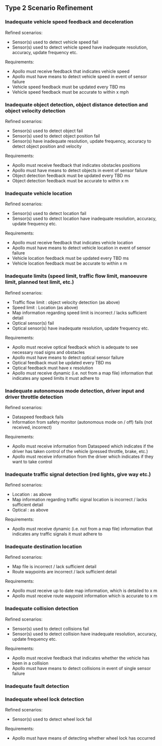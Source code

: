 ## Type 2 Scenario Refinement

### Inadequate vehicle speed feedback and deceleration

Refined scenarios:
- Sensor(s) used to detect vehicle speed fail
- Sensor(s) used to detect vehicle speed have inadequate resolution, accuracy, update frequency etc.

Requirements:
- Apollo must receive feedback that indicates vehicle speed
- Apollo must have means to detect vehicle speed in event of sensor failure
- Vehicle speed feedback must be updated every TBD ms
- Vehicle speed feedback must be accurate to within x mph

### Inadequate object detection, object distance detection and object velocity detection

Refined scenarios:
- Sensor(s) used to detect object fail
- Sensor(s) used to detect object position fail
- Sensor(s) have inadequate resolution, update frequency, accuracy to detect object position and velocity

Requirements:
- Apollo must receive feedback that indicates obstacles positions
- Apollo must have means to detect objects in event of sensor failure
- Object detection feedback must be updated every TBD ms
- Object detection feedback must be accurate to within x m

### Inadequate vehicle location

Refined scenarios:
- Sensor(s) used to detect location fail
- Sensor(s) used to detect location have inadequate resolution, accuracy, update frequency etc.

Requirements:
- Apollo must receive feedback that indicates vehicle location
- Apollo must have means to detect vehicle location in event of sensor failure
- Vehicle location feedback must be updated every TBD ms
- Vehicle location feedback must be accurate to within x m

### Inadequate limits (speed limit, traffic flow limit, manoeuvre limit, planned test limit, etc.)

Refined scenarios:
- Traffic flow limit : object velocity detection (as above)
- Speed limit : Location (as above)
- Map information regarding speed limit is incorrect / lacks sufficient detail
- Optical sensor(s) fail
- Optical sensor(s) have inadequate resolution, update frequency etc.

Requirements:
- Apollo must receive optical feedback which is adequate to see necessary road signs and obstacles
- Apollo must have means to detect optical sensor failure
- Optical feedback must be updated every TBD ms
- Optical feedback must have x resolution
- Apollo must receive dynamic (i.e. not from a map file) information that indicates any speed limits it must adhere to

### Inadequate autonomous mode detection, driver input and driver throttle detection

Refined scenarios:
- Dataspeed feedback fails
- Information from safety monitor (autonomous mode on / off) fails (not received, incorrect)

Requirements:
- Apollo must receive information from Dataspeed which indicates if the driver has taken control of the vehicle (pressed throttle, brake, etc.)
- Apollo must receive information from the driver which indicates if they want to take control

### Inadequate traffic signal detection (red lights, give way etc.)

Refined scenarios:
- Location : as above
- Map information regarding traffic signal location is incorrect / lacks sufficient detail
- Optical : as above

Requirements:
- Apollo must receive dynamic (i.e. not from a map file) information that indicates any traffic signals it must adhere to

### Inadequate destination location

Refined scenarios:
- Map file is incorrect / lack sufficient detail
- Route waypoints are incorrect / lack sufficient detail

Requirements:
- Apollo must receive up to date map information, which is detailed to x m
- Apollo must receive route waypoint information which is accurate to x m

### Inadequate collision detection

Refined scenarios:
- Sensor(s) used to detect collisions fail
- Sensor(s) used to detect collision have inadequate resolution, accuracy, update frequency etc.

Requirements:
- Apollo must receive feedback that indicates whether the vehicle has been in a collision
- Apollo must have means to detect collisions in event of single sensor failure

### Inadequate fault detection

### Inadequate wheel lock detection

Refined scenarios:
- Sensor(s) used to detect wheel lock fail

Requirements:
- Apollo must have means of detecting whether wheel lock has occurred
